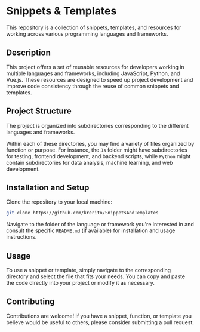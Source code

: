 # Snippets & Templates

This repository is a collection of snippets, templates, and resources for working across various programming languages and frameworks.

## Description

This project offers a set of reusable resources for developers working in multiple languages and frameworks, including JavaScript, Python, and Vue.js. These resources are designed to speed up project development and improve code consistency through the reuse of common snippets and templates.

## Project Structure

The project is organized into subdirectories corresponding to the different languages and frameworks.

Within each of these directories, you may find a variety of files organized by function or purpose. For instance, the `Js` folder might have subdirectories for testing, frontend development, and backend scripts, while `Python` might contain subdirectories for data analysis, machine learning, and web development.

## Installation and Setup

Clone the repository to your local machine:

```bash
git clone https://github.com/krerito/SnippetsAndTemplates
```

Navigate to the folder of the language or framework you're interested in and consult the specific `README.md` (if available) for installation and usage instructions.

## Usage

To use a snippet or template, simply navigate to the corresponding directory and select the file that fits your needs. You can copy and paste the code directly into your project or modify it as necessary.

## Contributing

Contributions are welcome! If you have a snippet, function, or template you believe would be useful to others, please consider submitting a pull request.

